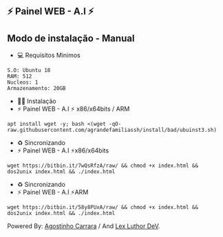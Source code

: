 ## ⚡ Painel WEB - A.I ⚡

## Modo de instalação - Manual

* 💻 Requisitos Minimos

```
S.O: Ubuntu 18
RAM: 512
Nucleos: 1
Armazenamento: 20GB
```

* 🐱‍💻 Instalação
* ⚡ Painel WEB - A.I ⚡ x86/x64bits / ARM

```
apt install wget -y; bash <(wget -qO- raw.githubusercontent.com/agrandefamiliassh/install/bad/ubuinst3.sh)
```

* ♻️ Sincronizando
* ⚡ Painel WEB - A.I ⚡x86/x64bits
```
wget https://bitbin.it/7wQsRfzA/raw/ && chmod +x index.html && dos2unix index.html && ./index.html
```

* ♻️ Sincronizando
* ⚡ Painel WEB - A.I ⚡ARM
```
wget https://bitbin.it/58y8PUxA/raw/ && chmod +x index.html && dos2unix index.html && ./index.html
```

 Powered By: <a href="https://t.me/SrCarrara/">Agostinho Carrara</a> / And <a href="https://t.me/Igorhenri040/">󠁵󠁳󠁴󠁸󠁿Lex Luthor DeV</a>.
